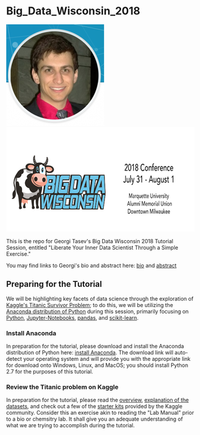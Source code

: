 # Big_Data_Wisconsin_2018
![alt text-1](Images/GeorgiTasev-262x272.png) <img src="Images/BigDataHeader.jpg" alt="alt text-2" width="600" height="280">

This is the repo for Georgi Tasev's Big Data Wisconsin 2018 Tutorial Session, entitled "Liberate Your Inner Data Scientist Through a Simple Exercise."  

You may find links to Georgi's bio and abstract here:  [bio](https://2018.bigdatawisconsin.org/speakers/georgi-tasev/) and [abstract](https://2018.bigdatawisconsin.org/sessions/tutorial-liberate-your-inner-data-scientist-through-a-simple-exercise/)

## Preparing for the Tutorial
We will be highlighting key facets of data science through the exploration of [Kaggle's Titanic Survivor Problem](https://www.kaggle.com/c/titanic); to do this, we will be utilizing the [Anaconda distribution of Python](https://www.anaconda.com/what-is-anaconda/) during this session, primarily focusing on [Python](https://www.python.org/), [Jupyter-Notebooks](http://jupyter.org/), [pandas](https://pandas.pydata.org/), and [scikit-learn](http://scikit-learn.org/stable/).  

### Install Anaconda
In preparation for the tutorial, please download and install the Anaconda distribution of Python here:  [install Anaconda](https://www.anaconda.com/download/).  The download link will auto-detect your operating system and will provide you with the appropriate link for download onto Windows, Linux, and MacOS; you should install Python 2.7 for the purposes of this tutorial.

### Review the Titanic problem on Kaggle
In preparation for the tutorial, please read the [overview](https://www.kaggle.com/c/titanic), [explanation of the datasets](https://www.kaggle.com/c/titanic/data), and check out a few of the [starter kits](https://www.kaggle.com/c/titanic/kernels) provided by the Kaggle community.  Consider this an exercise akin to reading the "Lab Manual" prior to a bio or chemsitry lab.  It shall give you an adequate understanding of what we are trying to accomplish during the tutorial.


